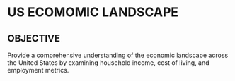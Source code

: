 # US ECOMOMIC LANDSCAPE

## OBJECTIVE
Provide a comprehensive understanding of the economic landscape across the United States by examining household income, cost of living, and employment metrics.
